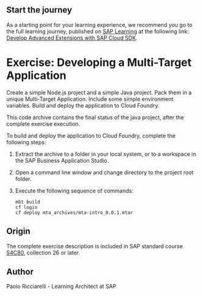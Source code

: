 ## Start the journey

As
a starting point for your learning experience, we recommend you go to the full learning journey, published on [SAP Learning](https://learning.sap.com) at the following link: [Develop Advanced Extensions with SAP Cloud SDK](https://learning.sap.com/learning-journey/develop-advanced-extensions-with-sap-cloud-sdk).

# Exercise: Developing a Multi-Target Application

Create a simple Node.js project and a simple Java project. Pack them in a unique Multi-Target Application. Include some simple environment variables. Build and deploy the application to Cloud Foundry.

This code archive contains the final status of the java project, after the complete exercise execution.

To build and deploy the application to Cloud Foundry, complete the following steps:

1.  Extract the archive to a folder in your local system, or to a workspace in the SAP Business Application Studio.
2.  Open a command line window and change directory to the project root folder.
3.  Execute the following sequence of commands:

        mbt build
        cf login
        cf deploy mta_archives/mta-intro_0.0.1.mtar

## Origin

The complete exercise description is included in SAP standard course [S4C80](https://training.sap.com/course/s4c80), collection 26 or later.

## Author

Paolo Ricciarelli - Learning Architect at SAP
